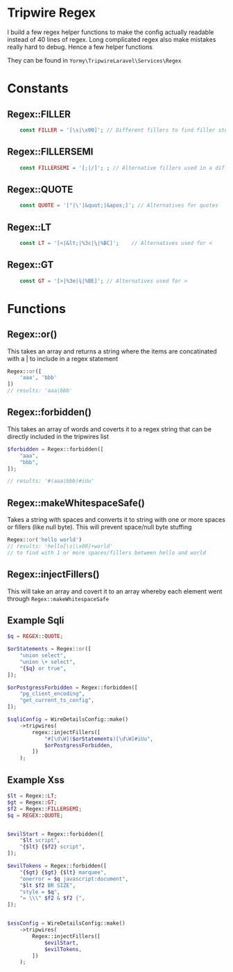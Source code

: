 # Tripwire Regex
I build a few regex helper functions to make the config actually readable instead of 40 lines of regex. Long complicated regex also make mistakes really hard to debug. Hence a few helper functions

They can be found in ```Yormy\TripwireLaravel\Services\Regex```

# Constants

## Regex::FILLER
```php
    const FILLER = '[\s|\x00]'; // Different fillers to find filler stuffing
```

## Regex::FILLERSEMI
```php
    const FILLERSEMI = '[;|/]'; ; // Alternative fillers used in a different context
```

## Regex::QUOTE
```php
    const QUOTE = '["|\'|&quot;|&apos;]'; // Alternatives for quotes
```

## Regex::LT
```php
    const LT = '[<|&lt;|%3c|¼|%BC]';    // Alternatives used for <
```

## Regex::GT
```php
    const GT = '[>|%3e|¾|%BE]'; // Alternatives used for >
```

# Functions
## Regex::or()
This takes an array and returns a string where the items are concatinated with a | to include in a regex statement

```php
Regex::or([
    'aaa', 'bbb'
])
// results: 'aaa|bbb'
```

## Regex::forbidden()
This takes an array of words and coverts it to a regex string that can be directly included in the tripwires list

```php
$forbidden = Regex::forbidden([
    "aaa",
    "bbb",
]);

// results: '#(aaa|bbb)#iUu'
```

## Regex::makeWhitespaceSafe()
Takes a string with spaces and converts it to string with one or more spaces or fillers (like null byte).
This will prevent space/null byte stuffing

```php
Regex::or('hello world')
// results: 'hello[\s|\x00]+world'
// to find with 1 or more spaces/fillers between hello and world
```

## Regex::injectFillers()
This will take an array and covert it to an array whereby each element went through ```Regex::makeWhitespaceSafe```


## Example Sqli
```php
$q = REGEX::QUOTE;

$orStatements = Regex::or([
    "union select",
    "union \+ select",
    "{$q} or true",
]);

$orPostgressForbidden = Regex::forbidden([
    "pg_client_encoding",
    "get_current_ts_config",
]);

$sqliConfig = WireDetailsConfig::make()
    ->tripwires(
        regex::injectFillers([
            "#[\d\W]($orStatements)[\d\W]#iUu",
            $orPostgressForbidden,
        ])
    );
```

## Example Xss
```php
$lt = Regex::LT;
$gt = Regex::GT;
$f2 = Regex::FILLERSEMI;
$q = REGEX::QUOTE;


$evilStart = Regex::forbidden([
    "$lt script",
    "{$lt} {$f2} script",
]);

$evilTokens = Regex::forbidden([
    "{$gt} {$gt} {$lt} marquee",
    "onerror = $q javascript:document",
    "$lt $f2 BR SIZE",
    "style = $q",
    "= \\\" $f2 & $f2 {",
]);


$xssConfig = WireDetailsConfig::make()
    ->tripwires(
        Regex::injectFillers([
            $evilStart,
            $evilTokens,
        ])
    );
```
